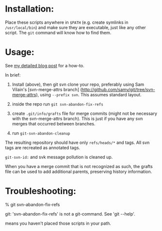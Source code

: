 Installation:
=============

Place these scripts anywhere in `$PATH` (e.g. create symlinks in
`/usr/local/bin`) and make sure they are executable, just like any other
script. The `git` command will know how to find them.


Usage:
======

See [my detailed blog
post](http://blog.woobling.org/2009/06/git-svn-abandon.html) for a how-to.

In brief:

1. Install (above), then git svn clone your repo, preferably 
   using Sam Vilain's [svn-merge-attrs branch]
   (http://github.com/samv/git/tree/svn-merge-attrs), using 
   `--prefix svn`.  This assumes standard layout.

2. inside the repo run `git svn-abandon-fix-refs`

3. create `.git/info/grafts` file for merge commits 
  (might not be necessary with the svn-merge-attrs branch).
  This is just if you have any svn merges that occurred between branches.

4. run `git-svn-abandon-cleanup`

The resulting repository should have only `refs/heads/*` and tags. All svn tags
are recreated as annotated tags.

`git-svn-id:` and svk message pollution is cleaned up.

When you have a merge commit that is not recognized as such, the grafts file
can be used to add additional parents, preserving history information.

Troubleshooting:
=======
 % git svn-abandon-fix-refs

git: 'svn-abandon-fix-refs' is not a git-command. See 'git --help'.

means you haven't placed those scripts in your path.